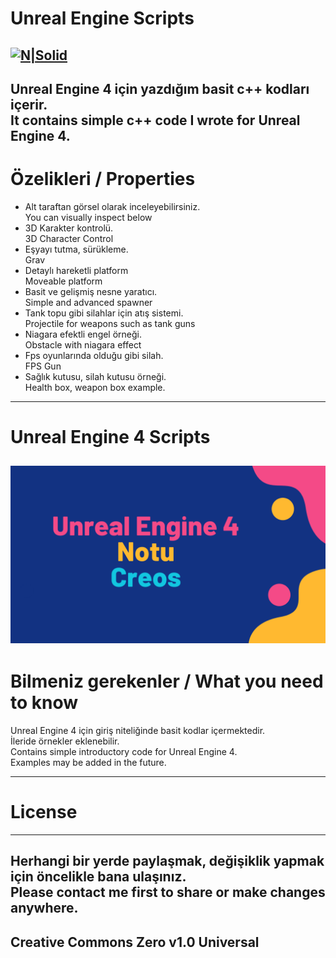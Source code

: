 <h1 class="code-line" data-line-start=0 data-line-end=1 ><a id="Unreal_Engine_Notlar_0"></a>Unreal Engine Scripts</h1>
<h2 class="code-line" data-line-start=2 data-line-end=4 ><a id="NSolidhttpsplaylhgoogleusercontentcom4ChxU_bzuJe8ix7IC7fYOq5xH3rtDjDMFogy4NsF6l8jNH9Q_G7zQUWoZtWvkliyww2247h1264rwhttpwwwartistscompanydigital_2"></a><a href="http://www.artistscompany.digital/"><img src="https://play-lh.googleusercontent.com/4ChxU_bzuJe8ix7IC7fYOq5xH3rtDjDMFogy4NsF6l8jNH9Q_G7z-QUWoZtWvkliyw=w2247-h1264-rw" alt="N|Solid"></a></h2>
<h2 class="code-line" data-line-start=4 data-line-end=6 ><a id="Unreal_Engine_4_iin_yazdm_basit_c_scriptlerini_ierir_4"></a>Unreal Engine 4 için yazdığım basit c++ kodları içerir.<br>
It contains simple c++ code I wrote for Unreal Engine 4.</h2>
<h1 class="code-line" data-line-start=6 data-line-end=7 ><a id="zelikleri_6"></a>Özelikleri / Properties</h1>
<ul>
<li class="has-line-data" data-line-start="7" data-line-end="8">Alt taraftan görsel olarak inceleyebilirsiniz.<br>
You can visually inspect below</li>
<li class="has-line-data" data-line-start="7" data-line-end="8">3D Karakter kontrolü.<br>
3D Character Control</li>
<li class="has-line-data" data-line-start="7" data-line-end="8">Eşyayı tutma, sürükleme.<br>
Grav</li>
<li class="has-line-data" data-line-start="7" data-line-end="8">Detaylı hareketli platform<br>
Moveable platform</li>
<li class="has-line-data" data-line-start="7" data-line-end="8">Basit ve gelişmiş nesne yaratıcı.<br>
Simple and advanced spawner</li>
<li class="has-line-data" data-line-start="7" data-line-end="8">Tank topu gibi silahlar için atış sistemi.<br>
Projectile for weapons such as tank guns</li>
<li class="has-line-data" data-line-start="7" data-line-end="8">Niagara efektli engel örneği.<br>
Obstacle with niagara effect</li>
<li class="has-line-data" data-line-start="7" data-line-end="8">Fps oyunlarında olduğu gibi silah.<br>
FPS Gun</li>
<li class="has-line-data" data-line-start="7" data-line-end="8">Sağlık kutusu, silah kutusu örneği.<br>
Health box, weapon box example.</li>
</ul>
<hr>
<h1 class="code-line" data-line-start=9 data-line-end=10 ><a id="Resimli_Konu_Anlatm_9"></a>Unreal Engine 4 Scripts</h1>
<h2 class="code-line" data-line-start=14 data-line-end=16 ><a id="An_old_rock_in_the_deserthttpsrawgithubusercontentcomcreosBCPPdersveorneklerimainresim1png_C_Konu_anlatmhttpsgithubcomcreosBCPPdersveornekleriblobmaincppanlatC4B1mpdf_14"></a><a href="https://github.com/creosB/UnrealScripts/blob/main/UE4%20Not.pdf"><img src="https://raw.githubusercontent.com/creosB/UnrealScripts/main/Outline_Table%20of%20Contents.png" alt="An old rock in the desert" title="Unreal Engine"></a></h2>
<h1 class="code-line" data-line-start=13 data-line-end=14 ><a id="Bilmeniz_gerekenler_13"></a>Bilmeniz gerekenler / What you need to know</h1>
<p class="has-line-data" data-line-start="14" data-line-end="16">Unreal Engine 4 için giriş niteliğinde basit kodlar içermektedir.<br>
İleride örnekler eklenebilir.<br>
Contains simple introductory code for Unreal Engine 4.<br>
Examples may be added in the future.</p>
</blockquote>
<hr>
<h1 class="code-line" data-line-start=17 data-line-end=18 ><a id="License_17"></a>License</h1>
<hr>
<h2 class="code-line" data-line-start=19 data-line-end=21 ><a id="Herhangi_bir_yerde_paylamak_deiiklik_yapmak_iin_ncelikle_bana_ulanz_19"></a>Herhangi bir yerde paylaşmak, değişiklik yapmak için öncelikle bana ulaşınız.<br>
Please contact me first to share or make changes anywhere.</h2>
<h2 class="code-line" data-line-start=21 data-line-end=23 ><a id="Creative_Commons_Zero_v10_Universal_21"></a>Creative Commons Zero v1.0 Universal</h2>
